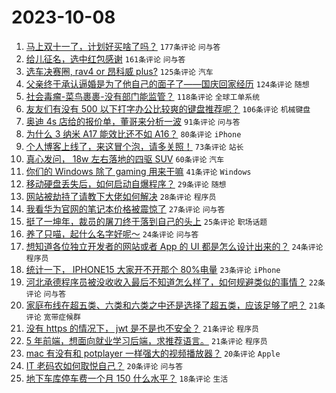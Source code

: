 # 2023-10-08

1. [马上双十一了，计划好买啥了吗？](https://www.v2ex.com/t/979778) `177条评论` `问与答`
1. [给儿征名，选中红包感谢](https://www.v2ex.com/t/979923) `161条评论` `问与答`
1. [选车决赛圈, rav4 or 昂科威 plus?](https://www.v2ex.com/t/979692) `125条评论` `汽车`
1. [父亲终于承认逼婚是为了他自己的面子了——国庆回家经历](https://www.v2ex.com/t/979809) `124条评论` `随想`
1. [社会毒瘤-菜鸟裹裹-没有部门能监管？](https://www.v2ex.com/t/979772) `118条评论` `全球工单系统`
1. [友友们有没有 500 以下打字办公比较爽的键盘推荐呢？](https://www.v2ex.com/t/979678) `106条评论` `机械键盘`
1. [奥迪 4s 店给的报价单，董哥来分析一波](https://www.v2ex.com/t/979846) `91条评论` `问与答`
1. [为什么 3 纳米 A17 能效比还不如 A16？](https://www.v2ex.com/t/979720) `80条评论` `iPhone`
1. [个人博客上线了，来这冒个泡，请多关照！](https://www.v2ex.com/t/979706) `73条评论` `站长`
1. [真心发问， 18w 左右落地的四驱 SUV](https://www.v2ex.com/t/979699) `60条评论` `汽车`
1. [你们的 Windows 除了 gaming 用来干嘛](https://www.v2ex.com/t/979929) `41条评论` `Windows`
1. [移动硬盘丢失后，如何启动自爆程序？](https://www.v2ex.com/t/979792) `29条评论` `随想`
1. [网站被劫持了请教下大佬如何解决](https://www.v2ex.com/t/979950) `28条评论` `程序员`
1. [我看华为官网的笔记本价格被震惊了](https://www.v2ex.com/t/979946) `27条评论` `问与答`
1. [挺了一坤年，裁员的屠刀终于落到自己的头上](https://www.v2ex.com/t/979850) `25条评论` `职场话题`
1. [养了只喵，起什么名字好呢～](https://www.v2ex.com/t/980013) `24条评论` `问与答`
1. [想知道各位独立开发者的网站或者 App 的 UI 都是怎么设计出来的？](https://www.v2ex.com/t/979803) `24条评论` `程序员`
1. [统计一下， IPHONE15 大家开不开那个 80%电量](https://www.v2ex.com/t/979856) `23条评论` `iPhone`
1. [河北承德程序员被没收收入最后不知道怎么样了，如何规避类似的事情？](https://www.v2ex.com/t/979711) `22条评论` `问与答`
1. [家庭布线在超五类、六类和六类之中还是选择了超五类，应该足够了吧？](https://www.v2ex.com/t/979968) `21条评论` `宽带症候群`
1. [没有 https 的情况下， jwt 是不是也不安全？](https://www.v2ex.com/t/979871) `21条评论` `程序员`
1. [5 年前端，想面向就业学习后端，求推荐语言。](https://www.v2ex.com/t/979735) `21条评论` `程序员`
1. [mac 有没有和 potplayer 一样强大的视频播放器？](https://www.v2ex.com/t/979917) `20条评论` `Apple`
1. [IT 老码农如何取悦自己？](https://www.v2ex.com/t/979862) `20条评论` `问与答`
1. [地下车库停车费一个月 150 什么水平？](https://www.v2ex.com/t/979889) `18条评论` `生活`
